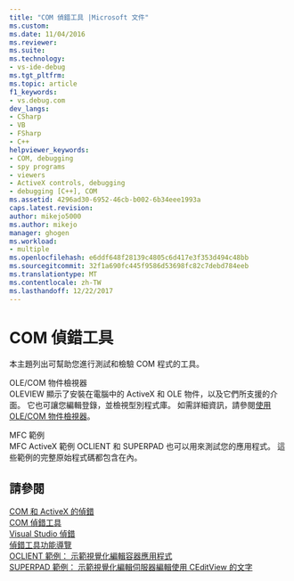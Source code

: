 ```yaml
---
title: "COM 偵錯工具 |Microsoft 文件"
ms.custom: 
ms.date: 11/04/2016
ms.reviewer: 
ms.suite: 
ms.technology:
- vs-ide-debug
ms.tgt_pltfrm: 
ms.topic: article
f1_keywords:
- vs.debug.com
dev_langs:
- CSharp
- VB
- FSharp
- C++
helpviewer_keywords:
- COM, debugging
- spy programs
- viewers
- ActiveX controls, debugging
- debugging [C++], COM
ms.assetid: 4296ad30-6952-46cb-b002-6b34eee1993a
caps.latest.revision: 
author: mikejo5000
ms.author: mikejo
manager: ghogen
ms.workload:
- multiple
ms.openlocfilehash: e6ddf648f28139c4805c6d417e3f353d494c48bb
ms.sourcegitcommit: 32f1a690fc445f9586d53698fc82c7debd784eeb
ms.translationtype: MT
ms.contentlocale: zh-TW
ms.lasthandoff: 12/22/2017
---
```

# <a name="com-debugging-tools"></a>COM 偵錯工具
本主題列出可幫助您進行測試和檢驗 COM 程式的工具。  
  
 OLE/COM 物件檢視器  
 OLEVIEW 顯示了安裝在電腦中的 ActiveX 和 OLE 物件，以及它們所支援的介面。 它也可讓您編輯登錄，並檢視型別程式庫。 如需詳細資訊，請參閱[使用 OLE/COM 物件檢視器](/cpp/data/ado-rdo/using-the-ole-com-object-viewer)。  
  
 MFC 範例  
 MFC ActiveX 範例 OCLIENT 和 SUPERPAD 也可以用來測試您的應用程式。 這些範例的完整原始程式碼都包含在內。  
  
## <a name="see-also"></a>請參閱  
 [COM 和 ActiveX 的偵錯](../debugger/com-and-activex-debugging.md)   
 [COM 偵錯工具](../debugger/com-debugging-tools.md)  
 [Visual Studio 偵錯](../debugger/index.md)  
 [偵錯工具功能導覽](../debugger/debugger-feature-tour.md)   
 [OCLIENT 範例： 示範視覺化編輯容器應用程式](http://msdn.microsoft.com/en-us/8cd5c234-9a4e-4934-8f5d-bac189ad92c4)   
 [SUPERPAD 範例： 示範視覺化編輯伺服器編輯使用 CEditView 的文字](http://msdn.microsoft.com/en-us/7b14e975-d986-4e6a-8289-226485cfcb72)